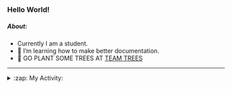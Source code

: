 ### Hello World!

##### About:
- Currently I am a student.
- 🌱 I’m learning how to make better documentation.
- 🌱 GO PLANT SOME TREES AT [TEAM TREES](https://teamtrees.org/)

---
<details>
  <summary>:zap: My Activity:</summary>
  
<!--START_SECTION:waka-->
![Code Time](http://img.shields.io/badge/Code%20Time-988%20hrs%2054%20mins-blue)

**I'm a Night 🦉** 

```text
🌞 Morning    89 commits     ███░░░░░░░░░░░░░░░░░░░░░░   12.62% 
🌆 Daytime    150 commits    █████░░░░░░░░░░░░░░░░░░░░   21.28% 
🌃 Evening    217 commits    ███████░░░░░░░░░░░░░░░░░░   30.78% 
🌙 Night      249 commits    ████████░░░░░░░░░░░░░░░░░   35.32%

```
📅 **I'm Most Productive on Tuesday** 

```text
Monday       93 commits     ███░░░░░░░░░░░░░░░░░░░░░░   13.19% 
Tuesday      162 commits    █████░░░░░░░░░░░░░░░░░░░░   22.98% 
Wednesday    77 commits     ██░░░░░░░░░░░░░░░░░░░░░░░   10.92% 
Thursday     97 commits     ███░░░░░░░░░░░░░░░░░░░░░░   13.76% 
Friday       99 commits     ███░░░░░░░░░░░░░░░░░░░░░░   14.04% 
Saturday     73 commits     ██░░░░░░░░░░░░░░░░░░░░░░░   10.35% 
Sunday       104 commits    ███░░░░░░░░░░░░░░░░░░░░░░   14.75%

```


📊 **This Week I Spent My Time On** 

```text
🔥 Editors: 
VS Code                  1 hr 39 mins        █████████████████████████   100.0%

🐱‍💻 Projects: 
PraiseDemo               1 hr 31 mins        ███████████████████████░░   91.9% 
advent-of-code-2022      6 mins              █░░░░░░░░░░░░░░░░░░░░░░░░   6.38% 
CSF                      1 min               ░░░░░░░░░░░░░░░░░░░░░░░░░   1.72%

```


 Last Updated on 27/12/2022 08:04:22 UTC
<!--END_SECTION:waka-->
</details>
